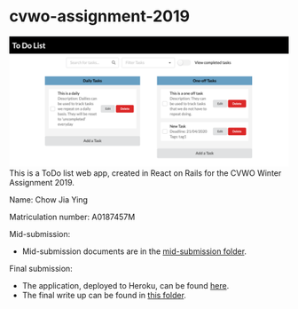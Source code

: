 # cvwo-assignment-2019

<img src="ui.png" alt="UI for ToDo List" />
This is a ToDo list web app, created in React on Rails for the CVWO Winter Assignment 2019. 

Name: Chow Jia Ying

Matriculation number: A0187457M

Mid-submission:
* Mid-submission documents are in the [mid-submission folder](https://github.com/C-likethis123/cvwo-assignment-2019/tree/master/mid-submission).

Final submission:
* The application, deployed to Heroku, can be found [here](http://tranquil-cliffs-23183.herokuapp.com/).
* The final write up can be found in [this folder](https://github.com/C-likethis123/cvwo-assignment-2019/tree/master/final-submission).
